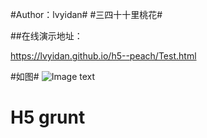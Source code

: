 
#Author：lvyidan#
#三四十十里桃花#

##在线演示地址：


https://lvyidan.github.io/h5--peach/Test.html 


#如图#
![Image text](http://github.com/lvyidan/h5--peach/raw/master/images/show.jpg)

# H5 grunt 
